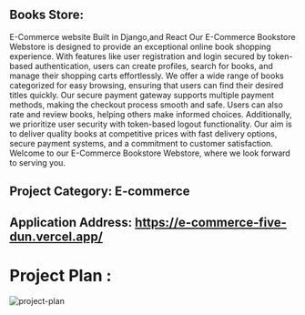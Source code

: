 ## Books Store:
E-Commerce website Built in Django,and React
Our E-Commerce Bookstore Webstore is designed to provide an exceptional online book shopping experience. With features like user registration and login secured by token-based authentication, users can create profiles, search for books, and manage their shopping carts effortlessly. We offer a wide range of books categorized for easy browsing, ensuring that users can find their desired titles quickly. Our secure payment gateway supports multiple payment methods, making the checkout process smooth and safe. Users can also rate and review books, helping others make informed choices. Additionally, we prioritize user security with token-based logout functionality. Our aim is to deliver quality books at competitive prices with fast delivery options, secure payment systems, and a commitment to customer satisfaction. Welcome to our E-Commerce Bookstore Webstore, where we look forward to serving you.


## Project Category: E-commerce
## Application Address: https://e-commerce-five-dun.vercel.app/
# Project Plan :

![project-plan](https://github.com/oulaKhaled/e-commerce/assets/126021776/165afad3-a024-4c90-802a-d08f6e254d07)




